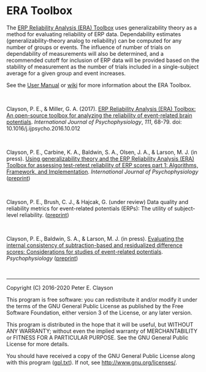 # ERA Toolbox

The [ERP Reliability Analysis (ERA) Toolbox](http://www.sciencedirect.com/science/article/pii/S016787601630736X
) uses generalizability theory as a method for evaluating reliability of ERP data. Dependability estimates (generalizability-theory analog to reliability) can be computed for any number of groups or events. The influence of number of trials on dependability of measurements will also be determined, and a recommended cutoff for inclusion of ERP data will be provided based on the stability of measurement as the number of trials included in a single-subject average for a given group and event increases.

See the [User Manual](documentation/UserManual.pdf) or [wiki](https://github.com/peclayson/ERA_Toolbox/wiki) for more information about the ERA Toolbox.

&nbsp; 

Clayson, P. E., & Miller, G. A. (2017). [ERP Reliability Analysis (ERA) Toolbox: An open-source toolbox for analyzing the reliability of event-related brain potentials](http://www.sciencedirect.com/science/article/pii/S016787601630736X
). _International Journal of Psychophysiology_, _111_, 68-79. doi: 10.1016/j.ijpsycho.2016.10.012

&nbsp;

Clayson, P. E., Carbine, K. A., Baldwin, S. A., Olsen, J. A., & Larson, M. J. (in press). [Using generalizability theory and the ERP Reliability Analysis (ERA) Toolbox for assessing test-retest reliability of ERP scores part 1: Algorithms, Framework, and Implementation](https://www.sciencedirect.com/science/article/pii/S0167876021000064?via%3Dihub). _International Journal of Psychophysiology_ ([preprint](https://psyarxiv.com/kcven/))

&nbsp;

Clayson, P. E., Brush, C. J., & Hajcak, G. (under review) Data quality and reliability metrics for event-related potentials (ERPs): The utility of subject-level reliability. ([preprint](https://psyarxiv.com/ja6bw/))

&nbsp;

Clayson, P. E., Baldwin, S. A., & Larson, M. J. (in press). [Evaluating the internal consistency of subtraction-based and residualized difference scores: Considerations for studies of event-related potentials](https://onlinelibrary.wiley.com/doi/full/10.1111/psyp.13762). _Psychophysiology_ ([preprint](https://psyarxiv.com/nqwz6))

&nbsp;

***

Copyright (C) 2016-2020 Peter E. Clayson
 
  This program is free software: you can redistribute it and/or modify
  it under the terms of the GNU General Public License as published by
  the Free Software Foundation, either version 3 of the License, or
  any later version.
 
  This program is distributed in the hope that it will be useful,
  but WITHOUT ANY WARRANTY; without even the implied warranty of
  MERCHANTABILITY or FITNESS FOR A PARTICULAR PURPOSE. See the
  GNU General Public License for more details.
 
  You should have received a copy of the GNU General Public License
  along with this program ([gpl.txt](https://github.com/peclayson/ERA_Toolbox/blob/master/gpl.txt)). If not, see 
  <http://www.gnu.org/licenses/>.
